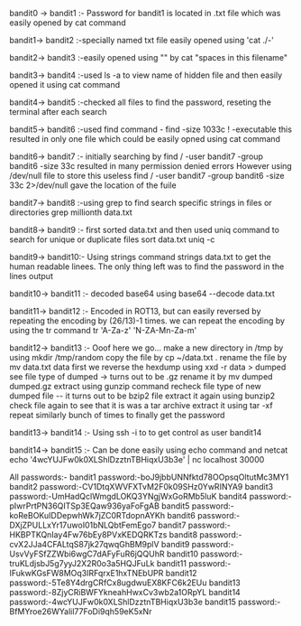 bandit0 -> bandit1 :- Password for bandit1 is located in .txt file which was easily opened by cat command

bandit1-> bandit2 :-specially named txt file easily opened using 'cat ./-'

bandit2-> bandit3 :-easily opened using "" by cat "spaces in this filename"

bandit3-> bandit4 :-used ls -a to view name of hidden file and then easily opened it using cat command

bandit4-> bandit5 :-checked all files to find the password, reseting the terminal after each search

bandit5-> bandit6 :-used find command - find -size 1033c ! -executable 
this resulted in only one file which could be easily opned using cat command

bandit6-> bandit7 :- initially searching by find / -user bandit7 -group bandit6 -size 33c resulted in many permission denied errors
However using /dev/null file to store this useless 
  find / -user bandit7 -group bandit6 -size 33c 2>/dev/null gave the location of the fuile

bandit7-> bandit8 :-using grep to find search specific strings in files or directories
  grep millionth data.txt
  
bandit8-> bandit9 :- first sorted data.txt and then used uniq command to search for unique or duplicate files
 sort data.txt
 uniq -c
 
bandit9-> bandit10:-  Using strings command
 strings data.txt
 to get the human readable linees. The only thing left was to find the password in the lines output
 
 bandit10-> bandit11 :- decoded base64 using base64 --decode data.txt
 
 bandit11-> bandit12 :- Encoded in ROT13, but can easily reversed by repeating the encoding by (26/13)-1 times.
 we can repeat the encoding by using the tr command
 tr 'A-Za-z' 'N-ZA-Mn-Za-m'
 
 bandit12-> bandit13 :- Ooof here we go...
 make a new directory in /tmp by using mkdir /tmp/random
 copy the file by cp ~/data.txt .
 rename the file by mv data.txt data
 first we reverse the hexdump using xxd -r data > dumped
 see file type of dumped -> turns out to be .gz
 rename it by mv dumped dumped.gz
 extract using gunzip command
 recheck file type of new dumped file -- it turns out to be bzip2 file
 extract it again using bunzip2
 check file again to see that it is was a tar archive
 extract it using tar -xf 
 repeat similarly bunch of times to finally get the password
 
 bandit13-> bandit14 :- Using ssh -i to to get control as user bandit14
 
 bandit14-> bandit15 :- Can be done easily using echo command and netcat
 echo '4wcYUJFw0k0XLShlDzztnTBHiqxU3b3e' | nc localhost 30000
 
 
 All passwords:-
bandit1 password:-boJ9jbbUNNfktd78OOpsqOltutMc3MY1
bandit2 password:-CV1DtqXWVFXTvM2F0k09SHz0YwRINYA9
bandit3 password:-UmHadQclWmgdLOKQ3YNgjWxGoRMb5luK
bandit4 password:-pIwrPrtPN36QITSp3EQaw936yaFoFgAB
bandit5 password:-koReBOKuIDDepwhWk7jZC0RTdopnAYKh
bandit6 password:-DXjZPULLxYr17uwoI01bNLQbtFemEgo7
bandit7 password:-HKBPTKQnIay4Fw76bEy8PVxKEDQRKTzs
bandit8 password:-cvX2JJa4CFALtqS87jk27qwqGhBM9plV
bandit9 password:-UsvVyFSfZZWbi6wgC7dAFyFuR6jQQUhR
bandit10 password:-truKLdjsbJ5g7yyJ2X2R0o3a5HQJFuLk
bandit11 password:-IFukwKGsFW8MOq3IRFqrxE1hxTNEbUPR
bandit12 password:-5Te8Y4drgCRfCx8ugdwuEX8KFC6k2EUu
bandit13 password:-8ZjyCRiBWFYkneahHwxCv3wb2a1ORpYL
bandit14 password:-4wcYUJFw0k0XLShlDzztnTBHiqxU3b3e
bandit15 password:-BfMYroe26WYalil77FoDi9qh59eK5xNr
